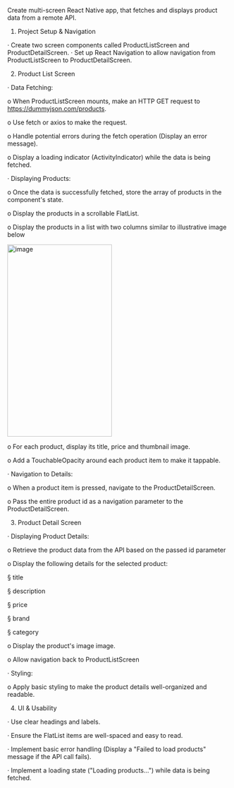 Create multi-screen React Native app, that fetches and displays product data from a remote API.

1. Project Setup & Navigation

· Create two screen components called ProductListScreen and ProductDetailScreen.
· Set up React Navigation to allow navigation from ProductListScreen to ProductDetailScreen.

2. Product List Screen 

· Data Fetching:

o When ProductListScreen mounts, make an HTTP GET request to https://dummyjson.com/products.

o Use fetch or axios to make the request.

o Handle potential errors during the fetch operation (Display an error message).

o Display a loading indicator (ActivityIndicator) while the data is being fetched.

· Displaying Products:

o Once the data is successfully fetched, store the array of products in the component's state.

o Display the products in a scrollable FlatList.

o Display the products in a list with two columns similar to illustrative image below

<img width="237" height="435" alt="image" src="https://github.com/user-attachments/assets/3c5283e9-f1ee-4fda-b287-26e49dbad136" />



o For each product, display its title, price and thumbnail image.

o Add a TouchableOpacity around each product item to make it tappable.

· Navigation to Details:

o When a product item is pressed, navigate to the ProductDetailScreen.

o Pass the entire product id as a navigation parameter to the ProductDetailScreen.

3. Product Detail Screen 

· Displaying Product Details:

o Retrieve the product data from the API based on the passed id parameter

o Display the following details for the selected product:

§ title

§ description

§ price

§ brand

§ category

o Display the product's image image.

o Allow navigation back to ProductListScreen

· Styling:

o Apply basic styling to make the product details well-organized and readable.

4. UI & Usability

· Use clear headings and labels.

· Ensure the FlatList items are well-spaced and easy to read.

· Implement basic error handling (Display a "Failed to load products" message if the API call fails).

· Implement a loading state ("Loading products...") while data is being fetched.
